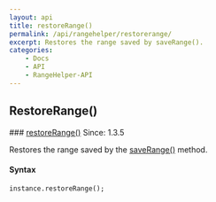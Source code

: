 ```yaml
---
layout: api
title: restoreRange()
permalink: /api/rangehelper/restorerange/
excerpt: Restores the range saved by saveRange().
categories:
    - Docs
    - API
    - RangeHelper-API
---
```

## RestoreRange()

<article class="api method" markdown="1">
### <a id="restoreRange" href="#restoreRange">restoreRange()</a> <span class="since">Since: 1.3.5</span>

Restores the range saved by the [saveRange()](/api/rangehelper/saverange/) method.


#### Syntax

	instance.restoreRange();
</article>